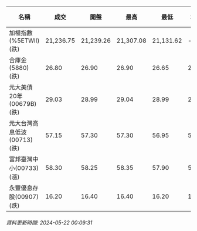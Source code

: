 | 名稱 | 成交 | 開盤 | 最高 | 最低 | 均價 | 成交金額(億) | 昨收 | 漲跌幅 | 漲跌 | 總量 | 昨量 | 振幅 |
| -------- | -------- | -------- | -------- |-------- | -------- | -------- |-------- |-------- |-------- | -------- | -------- |-------- |
|加權指數(%5ETWII) (跌)|21,236.75|21,239.26|21,307.08|21,131.62|-|3,737.82|21,271.63|0.16%|34.88|8,299,256|0|0.82%|
|合庫金(5880) (跌)|26.80|26.90|26.90|26.65|26.77|3.44|26.90|0.37%|0.10|12,843|13,438|0.93%|
|元大美債20年(00679B) (跌)|29.03|28.99|29.04|28.99|29.01|10.90|29.08|0.17%|0.05|37,573|52,707|0.17%|
|元大台灣高息低波(00713) (跌)|57.15|57.30|57.30|56.95|57.15|3.63|57.20|0.09%|0.05|6,345|9,464|0.61%|
|富邦臺灣中小(00733) (漲)|58.30|58.25|58.35|57.90|58.16|0.758|58.25|0.09%|0.05|1,303|3,347|0.77%|
|永豐優息存股(00907) (跌)|16.20|16.40|16.40|16.20|16.25|0.274|16.41|1.28%|0.21|1,684|3,144|1.22%|
###### 資料更新時間: 2024-05-22 00:09:31